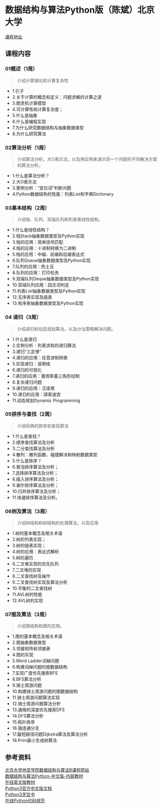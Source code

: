 # 数据结构与算法Python版（陈斌）北京大学

[课程地址](https://www.icourse163.org/learn/PKU-1206307812)

## 课程内容

### 01概述（1周）

> 介绍计算理论和计算复杂性

- 1.引子
- 2.关于计算的概念和定义：问题求解的计算之道
- 3.图灵机计算模型
- 4.可计算性和计算复杂度；
- 5.什么是抽象
- 6.什么是编程实现
- 7.为什么研究数据结构与抽象数据类型
- 8.为什么研究算法

### 02算法分析（1周）

> 介绍算法分析，大O表示法，以及用实例来演示同一个问题的不同解决方案的算法分析。

- 1.什么是算法分析？
- 2.大O表示法
- 3.案例分析：“变位词”判断问题
- 4.Python数据结构的性能：列表List和字典Dictionary

### 03基本结构（2周）

> 介绍栈、队列、双端队列和列表等线性结构。

- 1.什么是线性结构？
- 2.栈Stack抽象数据类型及Python实现
- 3.栈的应用：简单括号匹配
- 4.栈的应用：十进制转换为二进制
- 5.栈的应用：中缀、前缀和后缀表达式
- 6.队列Queue抽象数据类型及Python实现
- 7.队列的应用：热土豆
- 8.队列的应用：打印任务
- 9.双端队列Deque抽象数据类型及Python实现
- 10.双端队列应用：回文词判定
- 11.列表List抽象数据类型及Python实现
- 12.无序表实现及链表
- 13.有序表抽象数据类型及Python实现

### 04 递归（3周）

> 介绍递归和动态规划算法，以及分治策略解决问题。

- 1.什么是递归
- 2.实例分析：列表求和的递归算法
- 3.递归“三定律”
- 4.递归的应用：任意进制转换
- 5.实现递归：调用栈
- 6.递归的可视化
- 7.递归的应用：塞宾斯基三角形绘制
- 8.复杂递归问题
- 9.递归的应用：汉诺塔
- 10.递归的应用：探索迷宫
- 11.动态规划Dynamic Programming

### 05排序与查找（2周）

> 介绍经典的排序和查找算法

- 1.什么是查找？
- 2.顺序查找算法及分析
- 3.二分查找算法及分析
- 4.散列：散列函数、碰撞解决和映射数据类型
- 5.什么是排序？
- 6.冒泡排序算法及分析；
- 7.选择排序算法及分析；
- 8.插入排序算法及分析；
- 9.谢尔排序算法及分析；
- 10.归并排序算法及分析；
- 11.快速排序算法及分析。

### 06树及算法（3周）

> 介绍树结构和树结构的处理算法，以及应用

- 1.树的基本概念及相关术语
- 2.树的列表实现；
- 3.树的链表实现；
- 4.树的应用：表达式解析
- 5.树的遍历
- 6.二叉堆实现的优先队列
- 7.二叉堆的实现
- 8.二叉查找树及操作
- 9.二叉查找树实现及算法分析
- 10.平衡的二叉查找树
- 11.AVL树的性能
- 12.AVL树的实现

### 07图及算法（3周）

> 介绍图结构和图的应用。

- 1.图的基本概念及相关术语
- 2.图抽象数据类型
- 3.邻接矩阵和邻接表
- 4.图的实现
- 5.Word Ladder词梯问题
- 6.构建词梯问题的图数据结构
- 7.实现广度优先搜索BFS
- 8.BFS算法分析
- 9.骑士周游问题
- 10.构建骑士周游问题的图数据结构
- 11.骑士周游问题算法实现
- 12.骑士周游问题算法分析
- 13.通用的深度优先搜索DFS
- 14.DFS算法分析
- 15.拓扑排序
- 16.强连通分支
- 17.最短路径问题Dijkstra算法及算法分析
- 18.Prim最小生成树算法

## 参考资料

[北京大学地空学院数据结构与算法B课程网站](https://gis4g.pku.edu.cn/course/pythonds/)  
[数据结构与算法Python-中文版-内部教材](https://gis4g.pku.edu.cn/download/sessdsa-textbook/)  
[在线英文版教材](https://runestone.academy/runestone/books/published/pythonds/index.html)  
[Python3官方中文版文档](https://docs.python.org/zh-cn/3/)  
[Python3烹饪书](https://python3-cookbook.readthedocs.io/zh_CN/latest/index.html)  
[在线Python代码规范](https://python-guide.gitbooks.io/python-style-guide/content)